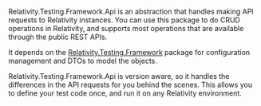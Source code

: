 Relativity.Testing.Framework.Api is an abstraction that handles making API requests to Relativity instances.
You can use this package to do CRUD operations in Relativity, and supports most operations that are available through the public REST APIs.

It depends on the [Relativity.Testing.Framework](https://relativitydev.github.io/relativity.testing.framework) package for configuration management and DTOs to model the objects.

Relativity.Testing.Framework.Api is version aware, so it handles the differences in the API requests for you behind the scenes.
This allows you to define your test code once, and run it on any Relativity environment.